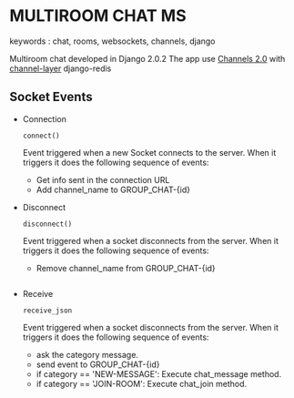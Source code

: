 # MULTIROOM CHAT MS

keywords : chat, rooms, websockets, channels, django

Multiroom chat developed in Django 2.0.2
The app use [Channels 2.0](https://channels.readthedocs.io/en/latest/) with [channel-layer](https://channels.readthedocs.io/en/latest/topics/channel_layers.html) django-redis

## Socket Events
* Connection
  ```
  connect()
  ```
  Event triggered when a new Socket connects to the server. When it triggers it does the following sequence of events:
  * Get info sent in the connection URL
  * Add channel_name to GROUP_CHAT-{id}
  

* Disconnect
  ```
  disconnect()
  ```
  Event triggered when a socket disconnects from the server. When it triggers it does the following sequence of events:
  * Remove channel_name from GROUP_CHAT-{id}
  ```
  
* Receive
  ```
  receive_json
  ```
  Event triggered when a socket disconnects from the server. When it triggers it does the following sequence of events:
  * ask the category message.
  * send event to GROUP_CHAT-{id} 
  * if category == 'NEW-MESSAGE': Execute chat_message method.
  * if category == 'JOIN-ROOM': Execute chat_join method.
  
